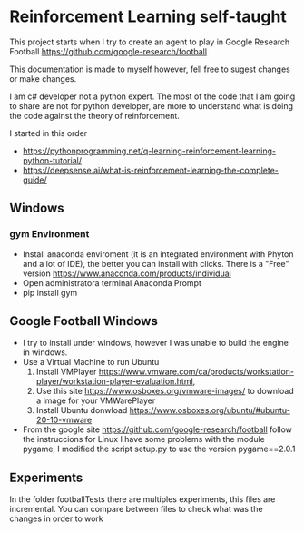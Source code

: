 # Reinforcement Learning self-taught

This project starts when I try to create an agent to play in Google Research Football https://github.com/google-research/football

This documentation is made to myself however, fell free to sugest changes or make changes.

I am c# developer not a python expert. The most of the code that I am going to share are not for python developer, are more to understand what is doing the code against the theory of reinforcement.


I started in this order 
* https://pythonprogramming.net/q-learning-reinforcement-learning-python-tutorial/
* https://deepsense.ai/what-is-reinforcement-learning-the-complete-guide/

## Windows
### gym Environment
* Install anaconda enviroment (it is an integrated environment with Phyton and a lot of IDE), the better you can install with clicks. There is a "Free" version https://www.anaconda.com/products/individual
* Open administratora terminal Anaconda Prompt
* pip install gym

## Google Football Windows
* I try to install under windows, however I was unable to build the engine in windows.
* Use a Virtual Machine to run Ubuntu
    1. Install VMPlayer https://www.vmware.com/ca/products/workstation-player/workstation-player-evaluation.html, 
    2. Use this site https://www.osboxes.org/vmware-images/ to download a image for your VMWarePlayer
    3. Install Ubuntu donwload https://www.osboxes.org/ubuntu/#ubuntu-20-10-vmware
* From the google site https://github.com/google-research/football follow the instruccions for Linux
    I have some problems with the module pygame, I modified the script setup.py to use the version pygame==2.0.1

## Experiments
In the folder footballTests there are multiples experiments, this files are incremental. You can compare between files to check what was the changes in order to work




